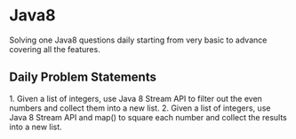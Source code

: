 # Java8
Solving one Java8 questions daily starting from very basic to advance covering all the features.

<h2>Daily Problem Statements</h2>
<p>
1. Given a list of integers, use Java 8 Stream API to filter out the even numbers and collect them into a new list.
2. Given a list of integers, use Java 8 Stream API and map() to square each number and collect the results into a new list.
</p>